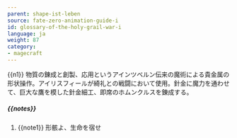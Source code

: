 ```yaml
---
parent: shape-ist-leben
source: fate-zero-animation-guide-i
id: glossary-of-the-holy-grail-war-i
language: ja
weight: 87
category:
- magecraft
---
```


{{n1}}
物質の錬成と創製、応用というアインツベルン伝来の魔術による貴金属の形状操作。アイリスフィールが綺礼との戦闘において使用。針金に魔力を通わせて、巨大な鷹を模した針金細工、即席のホムンクルスを錬成する。

##### {{notes}}

1. {{note1}} 形骸よ、生命を宿せ
